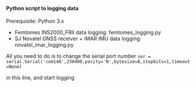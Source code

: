 #### Python script to logging data

Prerequisite: Python 3.x

- Femtomes INS2000_FRII data logging: femtomes_logging.py
- SJ Novatel GNSS receiver + iMAR IMU data logging:  novatel_imar_logging.py

All you need to do is to change the serial port number `ser = serial.Serial('com140',230400,parity='N',bytesize=8,stopbits=1,timeout=None) `

in this line, and start logging